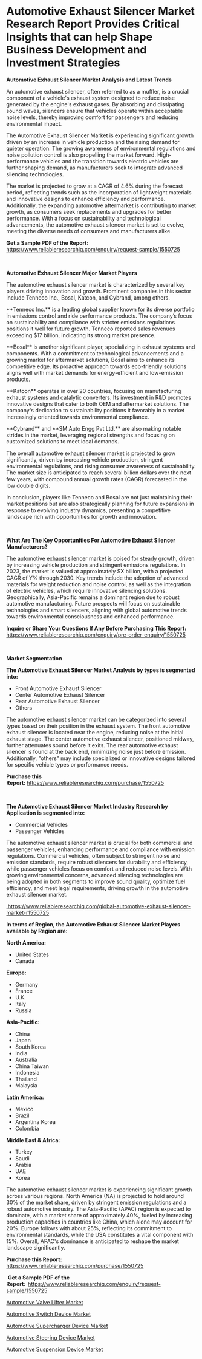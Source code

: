 <p><h1>Automotive Exhaust Silencer Market Research Report Provides Critical Insights that can help Shape Business Development and Investment Strategies</h1></p><p><strong>Automotive Exhaust Silencer Market Analysis and Latest Trends</strong></p>
<p><p>An automotive exhaust silencer, often referred to as a muffler, is a crucial component of a vehicle's exhaust system designed to reduce noise generated by the engine's exhaust gases. By absorbing and dissipating sound waves, silencers ensure that vehicles operate within acceptable noise levels, thereby improving comfort for passengers and reducing environmental impact.</p><p>The Automotive Exhaust Silencer Market is experiencing significant growth driven by an increase in vehicle production and the rising demand for quieter operation. The growing awareness of environmental regulations and noise pollution control is also propelling the market forward. High-performance vehicles and the transition towards electric vehicles are further shaping demand, as manufacturers seek to integrate advanced silencing technologies.</p><p>The market is projected to grow at a CAGR of 4.6% during the forecast period, reflecting trends such as the incorporation of lightweight materials and innovative designs to enhance efficiency and performance. Additionally, the expanding automotive aftermarket is contributing to market growth, as consumers seek replacements and upgrades for better performance. With a focus on sustainability and technological advancements, the automotive exhaust silencer market is set to evolve, meeting the diverse needs of consumers and manufacturers alike.</p></p>
<p><strong>Get a Sample PDF of the Report:&nbsp;</strong> <a href="https://www.reliableresearchiq.com/enquiry/request-sample/1550725?utm_campaign=1123&utm_medium=2&utm_source=Github&utm_content=ia&utm_term=30032025&utm_id=automotive-exhaust-silencer">https://www.reliableresearchiq.com/enquiry/request-sample/1550725</a></p>
<p>&nbsp;</p>
<p><strong>Automotive Exhaust Silencer Major Market Players</strong></p>
<p><p>The automotive exhaust silencer market is characterized by several key players driving innovation and growth. Prominent companies in this sector include Tenneco Inc., Bosal, Katcon, and Cybrand, among others. </p><p>**Tenneco Inc.** is a leading global supplier known for its diverse portfolio in emissions control and ride performance products. The company’s focus on sustainability and compliance with stricter emissions regulations positions it well for future growth. Tenneco reported sales revenues exceeding $17 billion, indicating its strong market presence.</p><p>**Bosal** is another significant player, specializing in exhaust systems and components. With a commitment to technological advancements and a growing market for aftermarket solutions, Bosal aims to enhance its competitive edge. Its proactive approach towards eco-friendly solutions aligns well with market demands for energy-efficient and low-emission products.</p><p>**Katcon** operates in over 20 countries, focusing on manufacturing exhaust systems and catalytic converters. Its investment in R&D promotes innovative designs that cater to both OEM and aftermarket solutions. The company's dedication to sustainability positions it favorably in a market increasingly oriented towards environmental compliance.</p><p>**Cybrand** and **SM Auto Engg Pvt Ltd.** are also making notable strides in the market, leveraging regional strengths and focusing on customized solutions to meet local demands.</p><p>The overall automotive exhaust silencer market is projected to grow significantly, driven by increasing vehicle production, stringent environmental regulations, and rising consumer awareness of sustainability. The market size is anticipated to reach several billion dollars over the next few years, with compound annual growth rates (CAGR) forecasted in the low double digits.</p><p>In conclusion, players like Tenneco and Bosal are not just maintaining their market positions but are also strategically planning for future expansions in response to evolving industry dynamics, presenting a competitive landscape rich with opportunities for growth and innovation.</p></p>
<p>&nbsp;</p>
<p><strong>What Are The Key Opportunities For Automotive Exhaust Silencer Manufacturers?</strong></p>
<p><p>The automotive exhaust silencer market is poised for steady growth, driven by increasing vehicle production and stringent emissions regulations. In 2023, the market is valued at approximately $X billion, with a projected CAGR of Y% through 2030. Key trends include the adoption of advanced materials for weight reduction and noise control, as well as the integration of electric vehicles, which require innovative silencing solutions. Geographically, Asia-Pacific remains a dominant region due to robust automotive manufacturing. Future prospects will focus on sustainable technologies and smart silencers, aligning with global automotive trends towards environmental consciousness and enhanced performance.</p></p>
<p><strong>Inquire or Share Your Questions If Any Before Purchasing This Report:</strong> <a href="https://www.reliableresearchiq.com/enquiry/pre-order-enquiry/1550725?utm_campaign=1123&utm_medium=2&utm_source=Github&utm_content=ia&utm_term=30032025&utm_id=automotive-exhaust-silencer">https://www.reliableresearchiq.com/enquiry/pre-order-enquiry/1550725</a></p>
<p>&nbsp;</p>
<p><strong>Market Segmentation</strong></p>
<p><strong>The Automotive Exhaust Silencer Market Analysis by types is segmented into:</strong></p>
<p><ul><li>Front Automotive Exhaust Silencer</li><li>Center Automotive Exhaust Silencer</li><li>Rear Automotive Exhaust Silencer</li><li>Others</li></ul></p>
<p><p>The automotive exhaust silencer market can be categorized into several types based on their position in the exhaust system. The front automotive exhaust silencer is located near the engine, reducing noise at the initial exhaust stage. The center automotive exhaust silencer, positioned midway, further attenuates sound before it exits. The rear automotive exhaust silencer is found at the back end, minimizing noise just before emission. Additionally, "others" may include specialized or innovative designs tailored for specific vehicle types or performance needs.</p></p>
<p><strong>Purchase this Report:&nbsp;</strong><a href="https://www.reliableresearchiq.com/purchase/1550725?utm_campaign=1123&utm_medium=2&utm_source=Github&utm_content=ia&utm_term=30032025&utm_id=automotive-exhaust-silencer">https://www.reliableresearchiq.com/purchase/1550725</a></p>
<p>&nbsp;</p>
<p><strong>The Automotive Exhaust Silencer Market Industry Research by Application is segmented into:</strong></p>
<p><ul><li>Commercial Vehicles</li><li>Passenger Vehicles</li></ul></p>
<p><p>The automotive exhaust silencer market is crucial for both commercial and passenger vehicles, enhancing performance and compliance with emission regulations. Commercial vehicles, often subject to stringent noise and emission standards, require robust silencers for durability and efficiency, while passenger vehicles focus on comfort and reduced noise levels. With growing environmental concerns, advanced silencing technologies are being adopted in both segments to improve sound quality, optimize fuel efficiency, and meet legal requirements, driving growth in the automotive exhaust silencer market.</p></p>
<p><a href="https://www.reliableresearchiq.com/global-automotive-exhaust-silencer-market-r1550725?utm_campaign=1123&utm_medium=2&utm_source=Github&utm_content=ia&utm_term=30032025&utm_id=automotive-exhaust-silencer">&nbsp;https://www.reliableresearchiq.com/global-automotive-exhaust-silencer-market-r1550725</a></p>
<p><strong>In terms of Region, the Automotive Exhaust Silencer Market Players available by Region are:</strong></p>
<p>
    <p> <strong> North America: </strong>
        <ul>
            <li>United States</li>
            <li>Canada</li>
        </ul>
        </p> 
    <p> <strong> Europe: </strong>
        <ul>
            <li>Germany</li>
            <li>France</li>
            <li>U.K.</li>
            <li>Italy</li>
            <li>Russia</li>
        </ul>
        </p> 
    <p> <strong> Asia-Pacific: </strong>
        <ul>
            <li>China</li>
            <li>Japan</li>
            <li>South Korea</li>
            <li>India</li>
            <li>Australia</li>
            <li>China Taiwan</li>
            <li>Indonesia</li>
            <li>Thailand</li>
            <li>Malaysia</li>
        </ul>
        </p> 
    <p> <strong> Latin America: </strong>
        <ul>
            <li>Mexico</li>
            <li>Brazil</li>
            <li>Argentina Korea</li>
            <li>Colombia</li>
        </ul>
        </p> 
    <p> <strong> Middle East & Africa: </strong>
        <ul>
            <li>Turkey</li>
            <li>Saudi</li>
            <li>Arabia</li>
            <li>UAE</li>
            <li>Korea</li>
        </ul>
    </p>
    </p>
<p><p>The automotive exhaust silencer market is experiencing significant growth across various regions. North America (NA) is projected to hold around 30% of the market share, driven by stringent emission regulations and a robust automotive industry. The Asia-Pacific (APAC) region is expected to dominate, with a market share of approximately 40%, fueled by increasing production capacities in countries like China, which alone may account for 20%. Europe follows with about 25%, reflecting its commitment to environmental standards, while the USA constitutes a vital component with 15%. Overall, APAC's dominance is anticipated to reshape the market landscape significantly.</p></p>
<p><strong>Purchase this Report: </strong><a href="https://www.reliableresearchiq.com/purchase/1550725?utm_campaign=1123&utm_medium=2&utm_source=Github&utm_content=ia&utm_term=30032025&utm_id=automotive-exhaust-silencer">https://www.reliableresearchiq.com/purchase/1550725</a></p>
<p>&nbsp;<strong>Get a Sample PDF of the Report:&nbsp;&nbsp;</strong><a href="https://www.reliableresearchiq.com/enquiry/request-sample/1550725?utm_campaign=1123&utm_medium=2&utm_source=Github&utm_content=ia&utm_term=30032025&utm_id=automotive-exhaust-silencer">https://www.reliableresearchiq.com/enquiry/request-sample/1550725</a></p>
<p><strong></strong></p>
<p><p><a href="https://github.com/clemmheisefy/Market-Research-Report-List-1/blob/main/automotive-valve-lifter-market.md?utm_campaign=1123&utm_medium=2&utm_source=Github&utm_content=ia&utm_term=30032025&utm_id=automotive-exhaust-silencer">Automotive Valve Lifter Market</a></p><p><a href="https://github.com/laverkyllozc/Market-Research-Report-List-1/blob/main/automotive-switch-device-market.md?utm_campaign=1123&utm_medium=2&utm_source=Github&utm_content=ia&utm_term=30032025&utm_id=automotive-exhaust-silencer">Automotive Switch Device Market</a></p><p><a href="https://github.com/furnoirons9e/Market-Research-Report-List-1/blob/main/automotive-supercharger-device-market.md?utm_campaign=1123&utm_medium=2&utm_source=Github&utm_content=ia&utm_term=30032025&utm_id=automotive-exhaust-silencer">Automotive Supercharger Device Market</a></p><p><a href="https://github.com/foddekampo/Market-Research-Report-List-1/blob/main/automotive-steering-device-market.md?utm_campaign=1123&utm_medium=2&utm_source=Github&utm_content=ia&utm_term=30032025&utm_id=automotive-exhaust-silencer">Automotive Steering Device Market</a></p><p><a href="https://github.com/puttslukis59/Market-Research-Report-List-1/blob/main/automotive-suspension-device-market.md?utm_campaign=1123&utm_medium=2&utm_source=Github&utm_content=ia&utm_term=30032025&utm_id=automotive-exhaust-silencer">Automotive Suspension Device Market</a></p></p>